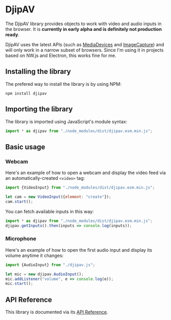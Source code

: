 # DjipAV

The DjipAV library provides objects to work with video and audio inputs in the browser. It is 
**currently in early alpha and is definitely not production ready**.  

DjipAV uses the latest APIs (such as 
[MediaDevices](https://developer.mozilla.org/en-US/docs/Web/API/MediaDevices) and 
[ImageCapture](https://developer.mozilla.org/en-US/docs/Web/API/ImageCapture)) and will only work in 
a narrow subset of browsers. Since I'm using it in projects based on NW.js and Electron, this works 
fine for me.

## Installing the library

The prefered way to install the library is by using NPM:

```
npm install djipav
```

## Importing the library

The library is imported using JavaScript's module syntax:

```javascript
import * as djipav from "./node_modules/dist/djipav.esm.min.js";
```

## Basic usage

### Webcam

Here's an example of how to open a webcam and display the video feed via an automatically-created 
`<video>` tag:

```javascript
import {VideoInput} from "./node_modules/dist/djipav.esm.min.js";

let cam = new VideoInput({element: "create"});
cam.start();
```
You can fetch available inputs in this way: 

```javascript
import * as djipav from "./node_modules/dist/djipav.esm.min.js";
djipav.getInputs().then(inputs => console.log(inputs));
```

### Microphone

Here's an example of how to open the first audio input and display its volume anytime it changes:

```javascript
import {AudioInput} from "./djipav.js";

let mic = new djipav.AudioInput();
mic.addListener("volume", e => console.log(e));
mic.start();
```

## API Reference

This library is documented via its [API Reference](https://djipco.github.io/djipav/).